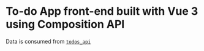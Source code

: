 # To-do App front-end built with Vue 3 using Composition API

Data is consumed from [`todos_api`](https://github.com/oatiffer/todos_api)
